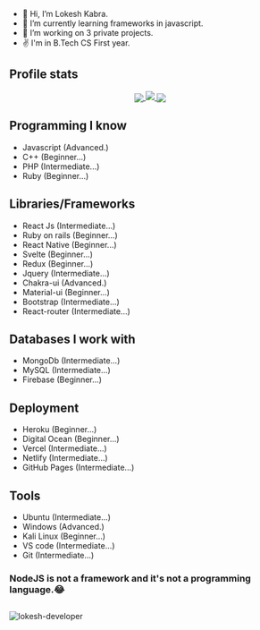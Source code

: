 -  👋 Hi, I’m Lokesh Kabra.
-  🌱 I’m currently learning frameworks in javascript.
-  💞️ I’m working on 3 private projects.
-   ✌ I'm in B.Tech CS First year.

<h2>Profile stats</h2>


  <a href="https://github.com/lokesh-developer">
    <p align="center">  
      <img align="center" src="https://github-readme-stats.vercel.app/api?username=lokesh-developer&show_icons=true&hide=issues&count_private=true" />
      <img src="https://github-readme-streak-stats.herokuapp.com/?user=lokesh-developer"/>
      <img align="center" src="https://github-readme-stats.vercel.app/api/top-langs/?username=lokesh-developer&layout=compact" />
    </p>
  </a>

<h2>Programming I know</h2>

- Javascript (Advanced.)
- C++ (Beginner...)
- PHP (Intermediate...)
- Ruby (Beginner...)

<h2>Libraries/Frameworks</h2>

- React Js (Intermediate...)
- Ruby on rails (Beginner...)
- React Native (Beginner...)
- Svelte (Beginner...)
- Redux (Beginner...)
- Jquery (Intermediate...)
- Chakra-ui (Advanced.)
- Material-ui (Beginner...)
- Bootstrap (Intermediate...)
- React-router (Intermediate...)

<h2>Databases I work with</h2>

- MongoDb (Intermediate...)
- MySQL (Intermediate...)
- Firebase (Beginner...)

<h2>Deployment</h2>

- Heroku (Beginner...)
- Digital Ocean (Beginner...)
- Vercel (Intermediate...)
- Netlify (Intermediate...)
- GitHub Pages (Intermediate...)

<h2>Tools</h2>

- Ubuntu (Intermediate...)
- Windows (Advanced.)
- Kali Linux (Beginner...)
- VS code (Intermediate...)
- Git (Intermediate...)

<h3>NodeJS is not a framework and it's not a programming language.😂</h3>

<h2 align="center"></h2>
<p align="left"> <img src="https://komarev.com/ghpvc/?username=lokesh-developer&label=Profile%20views&color=0e75b6&style=flat" alt="lokesh-developer" /> </p>

